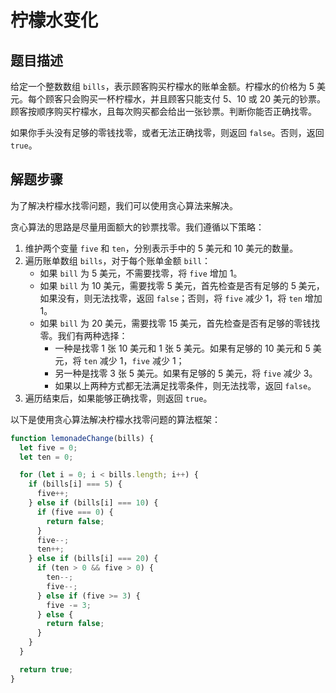 # 柠檬水变化

## 题目描述

给定一个整数数组 `bills`，表示顾客购买柠檬水的账单金额。柠檬水的价格为 5 美元。每个顾客只会购买一杯柠檬水，并且顾客只能支付 5、10 或 20 美元的钞票。顾客按顺序购买柠檬水，且每次购买都会给出一张钞票。判断你能否正确找零。

如果你手头没有足够的零钱找零，或者无法正确找零，则返回 `false`。否则，返回 `true`。

## 解题步骤

为了解决柠檬水找零问题，我们可以使用贪心算法来解决。

贪心算法的思路是尽量用面额大的钞票找零。我们遵循以下策略：

1. 维护两个变量 `five` 和 `ten`，分别表示手中的 5 美元和 10 美元的数量。
2. 遍历账单数组 `bills`，对于每个账单金额 `bill`：
   - 如果 `bill` 为 5 美元，不需要找零，将 `five` 增加 1。
   - 如果 `bill` 为 10 美元，需要找零 5 美元，首先检查是否有足够的 5 美元，如果没有，则无法找零，返回 `false`；否则，将 `five` 减少 1，将 `ten` 增加 1。
   - 如果 `bill` 为 20 美元，需要找零 15 美元，首先检查是否有足够的零钱找零。我们有两种选择：
     - 一种是找零 1 张 10 美元和 1 张 5 美元。如果有足够的 10 美元和 5 美元，将 `ten` 减少 1，`five` 减少 1；
     - 另一种是找零 3 张 5 美元。如果有足够的 5 美元，将 `five` 减少 3。
     - 如果以上两种方式都无法满足找零条件，则无法找零，返回 `false`。
3. 遍历结束后，如果能够正确找零，则返回 `true`。

以下是使用贪心算法解决柠檬水找零问题的算法框架：

```javascript
function lemonadeChange(bills) {
  let five = 0;
  let ten = 0;

  for (let i = 0; i < bills.length; i++) {
    if (bills[i] === 5) {
      five++;
    } else if (bills[i] === 10) {
      if (five === 0) {
        return false;
      }
      five--;
      ten++;
    } else if (bills[i] === 20) {
      if (ten > 0 && five > 0) {
        ten--;
        five--;
      } else if (five >= 3) {
        five -= 3;
      } else {
        return false;
      }
    }
  }

  return true;
}
```

